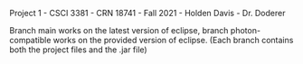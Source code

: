 Project 1 - CSCI 3381 - CRN 18741 - Fall 2021 - Holden Davis - Dr. Doderer


Branch main works on the latest version of eclipse, branch photon-compatible works on the provided version of eclipse. (Each branch contains both the project files and the .jar file)
